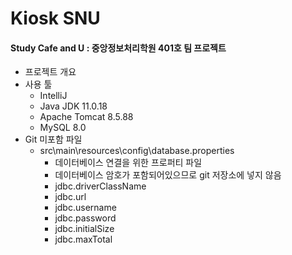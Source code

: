 # Kiosk SNU
#### Study Cafe and U : 중앙정보처리학원 401호 팀 프로젝트

* 프로젝트 개요
* 사용 툴
  * IntelliJ
  * Java JDK 11.0.18
  * Apache Tomcat 8.5.88
  * MySQL 8.0
* Git 미포함 파일
  * src\main\resources\config\database.properties
    * 데이터베이스 연결을 위한 프로퍼티 파일
    * 데이터베이스 암호가 포함되어있으므로 git 저장소에 넣지 않음
    * jdbc.driverClassName
    * jdbc.url
    * jdbc.username
    * jdbc.password
    * jdbc.initialSize
    * jdbc.maxTotal
